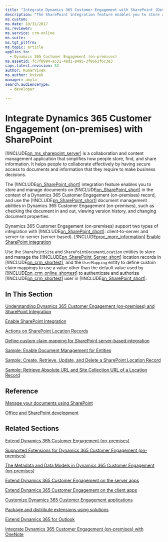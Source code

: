 ```yaml
---
title: "Integrate Dynamics 365 Customer Engagement with SharePoint (Developer Guide for Dynamics 365 Customer Engagement (on-premises)) | MicrosoftDocs"
description: "The SharePoint integration feature enables you to store and manage documents on SharePoint in the context of a Dynamics 365 Customer Engagement (on-premises) record, and use the SharePoint document management abilities in Dynamics 365 Customer Engagement (on-premises), such as checking the document in and out, viewing version history, and changing document properties."
ms.custom: 
ms.date: 10/31/2017
ms.reviewer: 
ms.service: crm-online
ms.suite: 
ms.tgt_pltfrm: 
ms.topic: article
applies_to: 
  - Dynamics 365 Customer Engagement (on-premises)
ms.assetid: fc7f8994-a531-48d1-8495-3f8663f6c3e3
caps.latest.revision: 52
author: KumarVivek
ms.author: kvivek
manager: amyla
search.audienceType: 
  - developer

---
```

# Integrate Dynamics 365 Customer Engagement (on-premises) with SharePoint

[!INCLUDE[pn_ms_sharepoint_server](../includes/pn-ms-sharepoint-server.md)] is a collaboration and content management application that simplifies how people store, find, and share information. It helps people to collaborate effectively by having secure access to documents and information that they require to make business decisions.  
  
 The [!INCLUDE[pn_SharePoint_short](../includes/pn-sharepoint-short.md)] integration feature enables you to store and manage documents on [!INCLUDE[pn_SharePoint_short](../includes/pn-sharepoint-short.md)] in the context of a Dynamics 365 Customer Engagement (on-premises) record, and use the [!INCLUDE[pn_SharePoint_short](../includes/pn-sharepoint-short.md)] document management abilities in Dynamics 365 Customer Engagement (on-premises), such as checking the document in and out, viewing version history, and changing document properties.  
  
 Dynamics 365 Customer Engagement (on-premises) support two types of integration with [!INCLUDE[pn_SharePoint_short](../includes/pn-sharepoint-short.md)]: client-to-server and server-to-server (server-based). [!INCLUDE[proc_more_information](../includes/proc-more-information.md)] [Enable SharePoint integration](integration-dev/get-started-sharepoint-integration.md#SPIntegration)  
  
 Use the `SharePointSite` and `SharePointDocumentLocation` entities to store and manage the [!INCLUDE[pn_SharePoint_Server_short](../includes/pn-sharepoint-server-short.md)] location records in [!INCLUDE[pn_crm_shortest](../includes/pn-crm-shortest.md)], and the `UserMapping` entity to define custom claim mappings to use a value other than the default value used by [!INCLUDE[pn_crm_online_shortest](../includes/pn-crm-online-shortest.md)] to authenticate and authorize [!INCLUDE[pn_crm_shortest](../includes/pn-crm-shortest.md)] user in [!INCLUDE[pn_SharePoint_short](../includes/pn-sharepoint-short.md)].  
  
## In This Section  
 [Understanding Dynamics 365 Customer Engagement (on-premises) and SharePoint Integration](integration-dev/get-started-sharepoint-integration.md)  
  
 [Enable SharePoint Integration](integration-dev/enable-document-management-entities.md)  
  
 [Actions on SharePoint Location Records](integration-dev/actions-on-sharepoint-location-records.md)  
  
 [Define custom claim mapping for SharePoint server-based integration](integration-dev/define-custom-claim-mapping-sharepoint-server-based-integration.md)  
  
 [Sample: Enable Document Management for Entities](integration-dev/sample-enable-document-management-entities.md)  
  
 [Sample: Create, Retrieve, Update, and Delete a SharePoint Location Record](integration-dev/sample-create-retrieve-update-delete-sharepoint-location-record.md)  
  
 [Sample: Retrieve Absolute URL and Site Collection URL of a Location Record](integration-dev/sample-retrieve-absolute-url-and-site-collection-url-of-a-location-record.md)  
  
## Reference  
 [Manage your documents using SharePoint](../admin/manage-documents-using-sharepoint.md)  
  
 [Office and SharePoint development](https://docs.microsoft.com/visualstudio/vsto/office-and-sharepoint-development-in-visual-studio)  
   
## Related Sections  
 [Extend Dynamics 365 Customer Engagement (on-premises)](extend-dynamics-365-server.md)  
  
 [Supported Extensions for Dynamics 365 Customer Engagement (on-premises)](supported-extensions.md)  
  
 [The Metadata and Data Models in Dynamics 365 Customer Engagement (on-premises)](metadata-data-models.md)  
  
 [Extend Dynamics 365 Customer Engagement on the server apps](extend-dynamics-365-server.md)  
  
 [Extend Dynamics 365 Customer Engagement on the client apps](extend-client.md)  
  
 [Customize Dynamics 365 Customer Engagement applications](customize-dev/customize-applications.md)  
  
 [Package and distribute extensions using solutions](package-distribute-extensions-use-solutions.md)  
  
 [Extend Dynamics 365 for Outlook](extend-customer-engagement-outlook.md)  
  
 [Integrate Dynamics 365 Customer Engagement (on-premises) with OneNote](integration-dev/integrate-onenote.md) 
  
 
